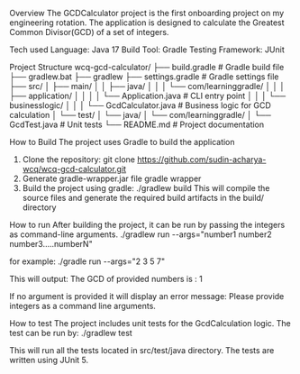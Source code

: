 Overview
The GCDCalculator project is the first onboarding project on my engineering rotation. The application is designed to calculate the
Greatest Common Divisor(GCD) of a set of integers. 

Tech used
Language: Java 17
Build Tool: Gradle
Testing Framework: JUnit

Project Structure
wcq-gcd-calculator/
├── build.gradle       # Gradle build file
├── gradlew.bat
├── gradlew
├── settings.gradle    # Gradle settings file
├── src/
│   ├── main/
│   │   ├── java/
│   │   │   └── com/learninggradle/
│   │   │       ├── application/
│   │   │       │   └── Application.java   # CLI entry point
│   │   │       └── businesslogic/
│   │   │           └── GcdCalculator.java      # Business logic for GCD calculation
│   └── test/
│       └── java/
│           └── com/learninggradle/
│               └── GcdTest.java      # Unit tests
└── README.md           # Project documentation


How to Build
The project uses Gradle to build the application
1. Clone the repository:
    git clone https://github.com/sudin-acharya-wcq/wcq-gcd-calculator.git
2. Generate gradle-wrapper.jar file
    gradle wrapper 
3. Build the project using gradle:
   ./gradlew build
This will compile the source files and generate the required build artifacts in the build/ directory

How to run
After building the project, it can be run by passing the integers as command-line arguments. 
./gradlew run --args="number1 number2 number3.....numberN"

for example:
./gradle run --args="2 3 5 7"

This will output: 
The GCD of provided numbers is : 1

If no argument is provided it will display an error message:
Please provide integers as a command line arguments.

How to test
The project includes unit tests for the GcdCalculation logic. The test can be run by:
    ./gradlew test

This will run all the tests located in src/test/java directory. The tests are written using JUnit 5.